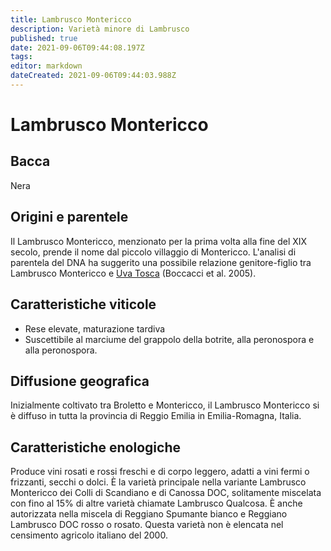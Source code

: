 ```yaml
---
title: Lambrusco Montericco
description: Varietà minore di Lambrusco
published: true
date: 2021-09-06T09:44:08.197Z
tags: 
editor: markdown
dateCreated: 2021-09-06T09:44:03.988Z
---
```


# Lambrusco Montericco

## Bacca
Nera

## Origini e parentele
Il Lambrusco Montericco, menzionato per la prima volta alla fine del XIX secolo, prende il nome dal piccolo villaggio di Montericco. L'analisi di parentela del DNA ha suggerito una possibile relazione genitore-figlio tra Lambrusco Montericco e [Uva Tosca](/vitigni/bacca-nera/uva-tosca) (Boccacci et al. 2005).

## Caratteristiche viticole
- Rese elevate, maturazione tardiva
- Suscettibile al marciume del grappolo della botrite, alla peronospora e alla peronospora.

## Diffusione geografica
Inizialmente coltivato tra Broletto e Montericco, il Lambrusco Montericco si è diffuso in tutta la provincia di Reggio Emilia in Emilia-Romagna, Italia. 

## Caratteristiche enologiche
Produce vini rosati e rossi freschi e di corpo leggero, adatti a vini fermi o frizzanti, secchi o dolci. È la varietà principale nella variante Lambrusco Montericco dei Colli di Scandiano e di Canossa DOC, solitamente miscelata con fino al 15% di altre varietà chiamate Lambrusco Qualcosa. È anche autorizzata nella miscela di Reggiano Spumante bianco e Reggiano Lambrusco DOC rosso o rosato. Questa varietà non è elencata nel censimento agricolo italiano del 2000.